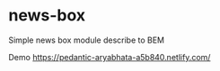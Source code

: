 # news-box
Simple news box module describe to BEM

Demo
https://pedantic-aryabhata-a5b840.netlify.com/
